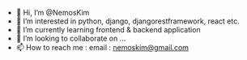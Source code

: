 - 👋 Hi, I’m @NemosKim
- 👀 I’m interested in python, django, djangorestframework, react etc.
- 🌱 I’m currently learning frontend & backend application
- 💞️ I’m looking to collaborate on ...
- 📫 How to reach me : email : nemoskim@gmail.com

<!---
Anemos/Anemos is a ✨ special ✨ repository because its `README.md` (this file) appears on your GitHub profile.
You can click the Preview link to take a look at your changes.
--->

